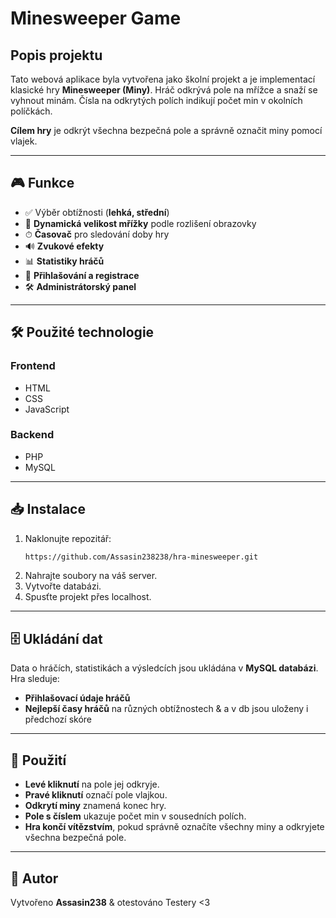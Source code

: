 # Minesweeper Game

## Popis projektu
Tato webová aplikace byla vytvořena jako školní projekt a je implementací klasické hry **Minesweeper (Miny)**. Hráč odkrývá pole na mřížce a snaží se vyhnout minám. Čísla na odkrytých polích indikují počet min v okolních políčkách. 

**Cílem hry** je odkrýt všechna bezpečná pole a správně označit miny pomocí vlajek.

---

## 🎮 Funkce
- ✅ Výběr obtížnosti (**lehká, střední**)
- 📏 **Dynamická velikost mřížky** podle rozlišení obrazovky
- ⏱ **Časovač** pro sledování doby hry
- 🔊 **Zvukové efekty**
- 📊 **Statistiky hráčů**
- 🔐 **Přihlašování a registrace**
- 🛠 **Administrátorský panel**

---

## 🛠 Použité technologie
### **Frontend**
- HTML
- CSS
- JavaScript

### **Backend**
- PHP
- MySQL

---

## 📥 Instalace
1. Naklonujte repozitář:
   ```sh
   https://github.com/Assasin238238/hra-minesweeper.git
   ```
2. Nahrajte soubory na váš server.
3. Vytvořte databázi.
4. Spusťte projekt přes localhost.

---

## 🗄 Ukládání dat
Data o hráčích, statistikách a výsledcích jsou ukládána v **MySQL databázi**. Hra sleduje:
- **Přihlašovací údaje hráčů**
- **Nejlepší časy hráčů** na různých obtížnostech & a v db jsou uloženy i předchozí skóre

---

## 🎯 Použití
- **Levé kliknutí** na pole jej odkryje.
- **Pravé kliknutí** označí pole vlajkou.
- **Odkrytí miny** znamená konec hry.
- **Pole s číslem** ukazuje počet min v sousedních polích.
- **Hra končí vítězstvím**, pokud správně označíte všechny miny a odkryjete všechna bezpečná pole.

---

## 👤 Autor
Vytvořeno **Assasin238** & otestováno Testery <3
